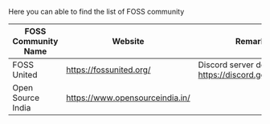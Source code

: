Here you can able to find the list of FOSS community

| FOSS Community Name 	| Website                         	| Remarks                                              	|
|---------------------	|---------------------------------	|------------------------------------------------------	|
| FOSS United         	| https://fossunited.org/         	| Discord server details : https://discord.gg/qaBkBwru 	|
| Open Source India   	| https://www.opensourceindia.in/ 	|                                                      	|